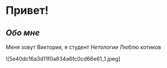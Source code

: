 # Привет!

## _Обо мне_
Меня зовут Виктория, я студент *Нетологии*
Люблю котиков

![5e40dc16a3d11f0a834a6fc0cd66e61_1.jpeg]
